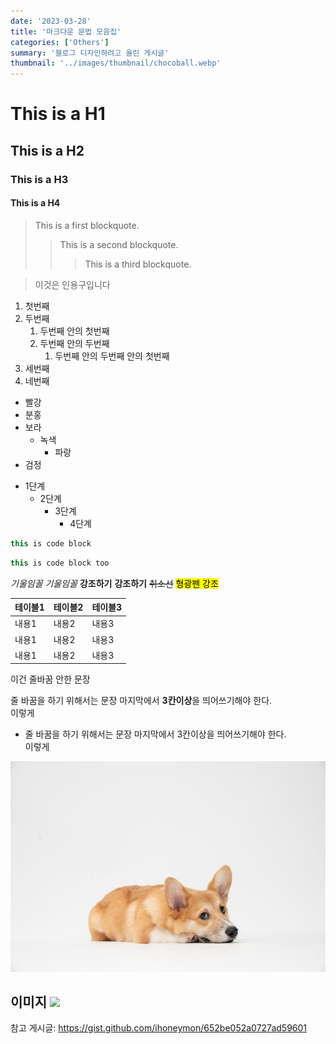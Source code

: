 ```yaml
---
date: '2023-03-28'
title: '마크다운 문법 모음집'
categories: ['Others']
summary: '블로그 디자인하려고 올린 게시글'
thumbnail: '../images/thumbnail/chocoball.webp'
---
```


# This is a H1
## This is a H2
### This is a H3
#### This is a H4

> This is a first blockquote.
>	> This is a second blockquote.
>	>	> This is a third blockquote.

> 이것은 인용구입니다

1. 첫번째
2. 두번째
	1. 두번째 안의 첫번째
	2. 두번째 안의 두번째
		1. 두번째 안의 두번째 안의 첫번째
2. 세번째
3. 네번째

- 빨강
- 분홍
- 보라
  - 녹색
    - 파랑
- 검정

* 1단계
  - 2단계
    + 3단계
      + 4단계


```javascript
this is code block
```

<div class="code-header">
	<span class="red btn"></span>
	<span class="yellow btn"></span>
	<span class="green btn"></span>
</div>

```javascript
this is code block too
```


*기울임꼴*
_기울임꼴_
**강조하기**
__강조하기__
~~취소선~~
<mark>형광펜 강조</mark>

|테이블1|테이블2|테이블3|
|---|---|---|
|내용1|내용2|내용3|
|내용1|내용2|내용3|
|내용1|내용2|내용3|

이건 줄바꿈 안한 문장

줄 바꿈을 하기 위해서는 문장 마지막에서 **3칸이상**을 띄어쓰기해야 한다.   
이렇게

- 줄 바꿈을 하기 위해서는 문장 마지막에서 3칸이상을 띄어쓰기해야 한다.   
  이렇게

![](../images/content/2023-03-29-14-49-13.webp)

이미지
![](../images/content/2023-05-09-18-33-20.png)
---

참고 게시글: [<https://gist.github.com/ihoneymon/652be052a0727ad59601>](https://gist.github.com/ihoneymon/652be052a0727ad59601)